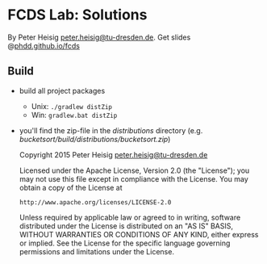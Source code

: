 # FCDS Lab: Solutions

By Peter Heisig <peter.heisig@tu-dresden.de>. 
Get slides @[phdd.github.io/fcds](http://phdd.github.io/fcds)

## Build

- build all project packages 
    - Unix: `./gradlew distZip`
    - Win: `gradlew.bat distZip`

- you'll find the zip-file in the *distributions* directory
  (e.g. *bucketsort/build/distributions/bucketsort.zip*)


    Copyright 2015 Peter Heisig <peter.heisig@tu-dresden.de>
    
    Licensed under the Apache License, Version 2.0 (the "License");
    you may not use this file except in compliance with the License.
    You may obtain a copy of the License at
    
      http://www.apache.org/licenses/LICENSE-2.0
    
    Unless required by applicable law or agreed to in writing, software
    distributed under the License is distributed on an "AS IS" BASIS,
    WITHOUT WARRANTIES OR CONDITIONS OF ANY KIND, either express or implied.
    See the License for the specific language governing permissions and
    limitations under the License.
